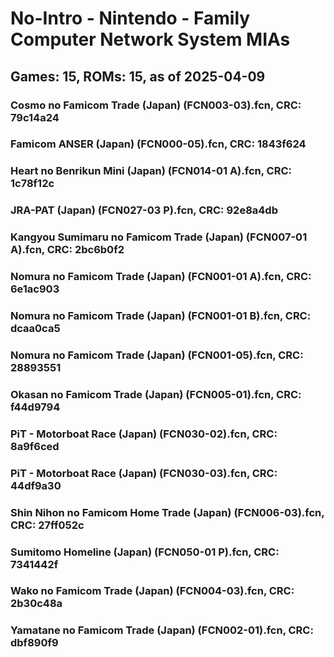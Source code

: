 # No-Intro - Nintendo - Family Computer Network System MIAs
## Games: 15, ROMs: 15, as of 2025-04-09

### Cosmo no Famicom Trade (Japan) (FCN003-03).fcn, CRC: 79c14a24
### Famicom ANSER (Japan) (FCN000-05).fcn, CRC: 1843f624
### Heart no Benrikun Mini (Japan) (FCN014-01 A).fcn, CRC: 1c78f12c
### JRA-PAT (Japan) (FCN027-03 P).fcn, CRC: 92e8a4db
### Kangyou Sumimaru no Famicom Trade (Japan) (FCN007-01 A).fcn, CRC: 2bc6b0f2
### Nomura no Famicom Trade (Japan) (FCN001-01 A).fcn, CRC: 6e1ac903
### Nomura no Famicom Trade (Japan) (FCN001-01 B).fcn, CRC: dcaa0ca5
### Nomura no Famicom Trade (Japan) (FCN001-05).fcn, CRC: 28893551
### Okasan no Famicom Trade (Japan) (FCN005-01).fcn, CRC: f44d9794
### PiT - Motorboat Race (Japan) (FCN030-02).fcn, CRC: 8a9f6ced
### PiT - Motorboat Race (Japan) (FCN030-03).fcn, CRC: 44df9a30
### Shin Nihon no Famicom Home Trade (Japan) (FCN006-03).fcn, CRC: 27ff052c
### Sumitomo Homeline (Japan) (FCN050-01 P).fcn, CRC: 7341442f
### Wako no Famicom Trade (Japan) (FCN004-03).fcn, CRC: 2b30c48a
### Yamatane no Famicom Trade (Japan) (FCN002-01).fcn, CRC: dbf890f9
